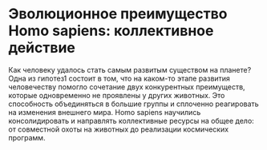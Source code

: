 # Эволюционное преимущество Homo sapiens: коллективное действие

Как человеку удалось стать самым развитым существом на планете?
Одна из гипотез1 состоит в том, что на каком-то этапе развития человечеству помогло сочетание двух конкурентных преимуществ, которые одновременно не проявлены у других животных. Это способность объединяться в большие группы и сплоченно реагировать на изменения внешнего мира. Homo sapiens научились консолидировать и направлять коллективные ресурсы на общее дело: от совместной охоты на животных до реализации космических программ.
